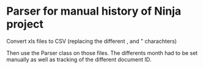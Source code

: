 # Parser for manual history of Ninja project

Convert xls files to CSV (replacing the different , and " charachters)

Then use the Parser class on those files. The differents month had to be set manually as well as tracking of the different document ID.
